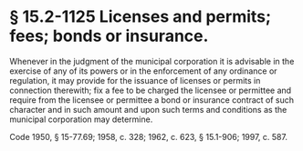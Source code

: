 # § 15.2-1125 Licenses and permits; fees; bonds or insurance.

<p>Whenever in the judgment of the municipal corporation it is advisable in the exercise of any of its powers or in the enforcement of any ordinance or regulation, it may provide for the issuance of licenses or permits in connection therewith; fix a fee to be charged the licensee or permittee and require from the licensee or permittee a bond or insurance contract of such character and in such amount and upon such terms and conditions as the municipal corporation may determine.</p><p>Code 1950, § 15-77.69; 1958, c. 328; 1962, c. 623, § 15.1-906; 1997, c. 587.</p>